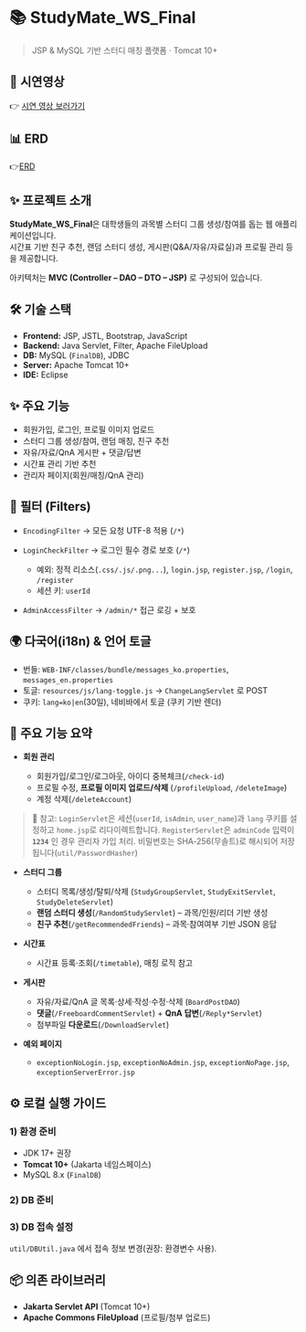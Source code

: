 # 📚 StudyMate_WS_Final

> JSP & MySQL 기반 스터디 매칭 플랫폼 · Tomcat 10+

## 🎥 시연영상
👉 [시연 영상 보러가기](https://drive.google.com/file/d/1ImAXeBCcJOMwhJyBh471KpPjKdo5kg3J/view?usp=sharing)

## 📊 ERD
👉[ERD](docs/erd.png)

## ✨ 프로젝트 소개
**StudyMate_WS_Final**은 대학생들의 과목별 스터디 그룹 생성/참여를 돕는 웹 애플리케이션입니다.  
시간표 기반 친구 추천, 랜덤 스터디 생성, 게시판(Q&A/자유/자료실)과 프로필 관리 등을 제공합니다.  

아키텍처는 **MVC (Controller – DAO – DTO – JSP)** 로 구성되어 있습니다.

## 🛠 기술 스택
- **Frontend:** JSP, JSTL, Bootstrap, JavaScript  
- **Backend:** Java Servlet, Filter, Apache FileUpload  
- **DB:** MySQL (`FinalDB`), JDBC  
- **Server:** Apache Tomcat 10+  
- **IDE:** Eclipse  

## ✨ 주요 기능
- 회원가입, 로그인, 프로필 이미지 업로드  
- 스터디 그룹 생성/참여, 랜덤 매칭, 친구 추천  
- 자유/자료/QnA 게시판 + 댓글/답변  
- 시간표 관리 기반 추천  
- 관리자 페이지(회원/매칭/QnA 관리)

## 🔐 필터 (Filters)

* `EncodingFilter` → 모든 요청 UTF-8 적용 (`/*`)
* `LoginCheckFilter` → 로그인 필수 경로 보호 (`/*`)

  * 예외: 정적 리소스(`.css/.js/.png...`), `login.jsp`, `register.jsp`, `/login`, `/register`
  * 세션 키: `userId`
* `AdminAccessFilter` → `/admin/*` 접근 로깅 + 보호

## 🌍 다국어(i18n) & 언어 토글

* 번들: `WEB-INF/classes/bundle/messages_ko.properties`, `messages_en.properties`
* 토글: `resources/js/lang-toggle.js` → `ChangeLangServlet` 로 POST
* 쿠키: `lang=ko|en`(30일), 네비바에서 토글 (쿠키 기반 렌더)

## 📑 주요 기능 요약

* **회원 관리**

  * 회원가입/로그인/로그아웃, 아이디 중복체크(`/check-id`)
  * 프로필 수정, **프로필 이미지 업로드/삭제** (`/profileUpload`, `/deleteImage`)
  * 계정 삭제(`/deleteAccount`)
    
> 🔎 참고: `LoginServlet`은 세션(`userId`, `isAdmin`, `user_name`)과 `lang` 쿠키를 설정하고 `home.jsp`로 리다이렉트합니다.
> `RegisterServlet`은 `adminCode` 입력이 **`1234`** 인 경우 관리자 가입 처리.
> 비밀번호는 SHA‑256(무솔트)로 해시되어 저장됩니다(`util/PasswordHasher`)

* **스터디 그룹**
  
  * 스터디 목록/생성/탈퇴/삭제 (`StudyGroupServlet`, `StudyExitServlet`, `StudyDeleteServlet`)
  * **랜덤 스터디 생성**(`/RandomStudyServlet`) – 과목/인원/리더 기반 생성
  * **친구 추천**(`/getRecommendedFriends`) – 과목·참여여부 기반 JSON 응답
    
* **시간표**
 
  * 시간표 등록·조회(`/timetable`), 매칭 로직 참고
    
* **게시판**

  * 자유/자료/QnA 글 목록·상세·작성·수정·삭제 (`BoardPostDAO`)
  * **댓글**(`/FreeboardCommentServlet`) + **QnA 답변**(`/Reply*Servlet`)
  * 첨부파일 **다운로드**(`/DownloadServlet`)
    
* **예외 페이지**

  * `exceptionNoLogin.jsp`, `exceptionNoAdmin.jsp`, `exceptionNoPage.jsp`, `exceptionServerError.jsp`


## ⚙️ 로컬 실행 가이드

### 1) 환경 준비

* JDK 17+ 권장
* **Tomcat 10+** (Jakarta 네임스페이스)
* MySQL 8.x (`FinalDB`)

### 2) DB 준비

### 3) DB 접속 설정

`util/DBUtil.java` 에서 접속 정보 변경(권장: 환경변수 사용).

## 📦 의존 라이브러리

* **Jakarta Servlet API** (Tomcat 10+)
* **Apache Commons FileUpload** (프로필/첨부 업로드)

